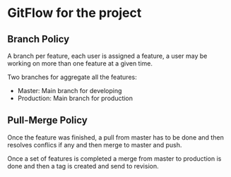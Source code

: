 # GitFlow for the project

## Branch Policy

A branch per feature, each user is assigned a feature, a user may be working on more than one feature at a given time.

Two branches for aggregate all the features:

- Master: Main branch for developing
- Production: Main branch for production

## Pull-Merge Policy

Once the feature was finished, a pull from master has to be done and then resolves conflics if any and then merge to master and push.

Once a set of features is completed a merge from master to production is done and then a tag is created and send to revision.